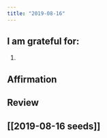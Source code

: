 ```yaml
---
title: "2019-08-16"
---
```

## I am grateful for:
1. 

## Affirmation

## Review



## [[2019-08-16 seeds]]
